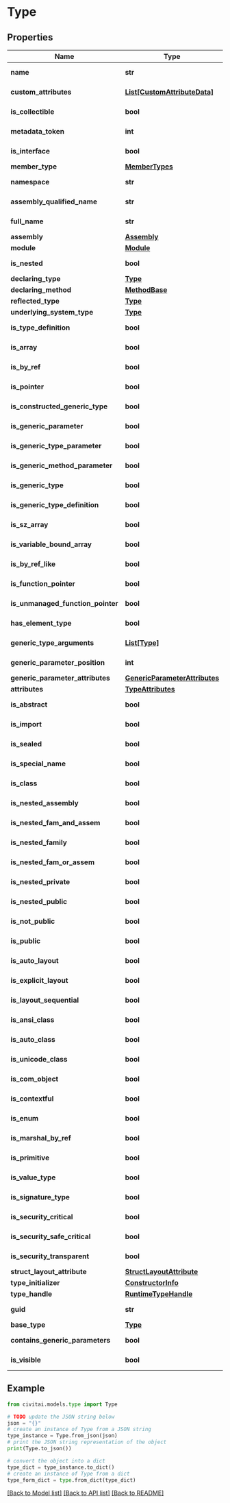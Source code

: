 # Type


## Properties

Name | Type | Description | Notes
------------ | ------------- | ------------- | -------------
**name** | **str** |  | [optional] [readonly] 
**custom_attributes** | [**List[CustomAttributeData]**](CustomAttributeData.md) |  | [optional] [readonly] 
**is_collectible** | **bool** |  | [optional] [readonly] 
**metadata_token** | **int** |  | [optional] [readonly] 
**is_interface** | **bool** |  | [optional] [readonly] 
**member_type** | [**MemberTypes**](MemberTypes.md) |  | [optional] 
**namespace** | **str** |  | [optional] [readonly] 
**assembly_qualified_name** | **str** |  | [optional] [readonly] 
**full_name** | **str** |  | [optional] [readonly] 
**assembly** | [**Assembly**](Assembly.md) |  | [optional] 
**module** | [**Module**](Module.md) |  | [optional] 
**is_nested** | **bool** |  | [optional] [readonly] 
**declaring_type** | [**Type**](Type.md) |  | [optional] 
**declaring_method** | [**MethodBase**](MethodBase.md) |  | [optional] 
**reflected_type** | [**Type**](Type.md) |  | [optional] 
**underlying_system_type** | [**Type**](Type.md) |  | [optional] 
**is_type_definition** | **bool** |  | [optional] [readonly] 
**is_array** | **bool** |  | [optional] [readonly] 
**is_by_ref** | **bool** |  | [optional] [readonly] 
**is_pointer** | **bool** |  | [optional] [readonly] 
**is_constructed_generic_type** | **bool** |  | [optional] [readonly] 
**is_generic_parameter** | **bool** |  | [optional] [readonly] 
**is_generic_type_parameter** | **bool** |  | [optional] [readonly] 
**is_generic_method_parameter** | **bool** |  | [optional] [readonly] 
**is_generic_type** | **bool** |  | [optional] [readonly] 
**is_generic_type_definition** | **bool** |  | [optional] [readonly] 
**is_sz_array** | **bool** |  | [optional] [readonly] 
**is_variable_bound_array** | **bool** |  | [optional] [readonly] 
**is_by_ref_like** | **bool** |  | [optional] [readonly] 
**is_function_pointer** | **bool** |  | [optional] [readonly] 
**is_unmanaged_function_pointer** | **bool** |  | [optional] [readonly] 
**has_element_type** | **bool** |  | [optional] [readonly] 
**generic_type_arguments** | [**List[Type]**](Type.md) |  | [optional] [readonly] 
**generic_parameter_position** | **int** |  | [optional] [readonly] 
**generic_parameter_attributes** | [**GenericParameterAttributes**](GenericParameterAttributes.md) |  | [optional] 
**attributes** | [**TypeAttributes**](TypeAttributes.md) |  | [optional] 
**is_abstract** | **bool** |  | [optional] [readonly] 
**is_import** | **bool** |  | [optional] [readonly] 
**is_sealed** | **bool** |  | [optional] [readonly] 
**is_special_name** | **bool** |  | [optional] [readonly] 
**is_class** | **bool** |  | [optional] [readonly] 
**is_nested_assembly** | **bool** |  | [optional] [readonly] 
**is_nested_fam_and_assem** | **bool** |  | [optional] [readonly] 
**is_nested_family** | **bool** |  | [optional] [readonly] 
**is_nested_fam_or_assem** | **bool** |  | [optional] [readonly] 
**is_nested_private** | **bool** |  | [optional] [readonly] 
**is_nested_public** | **bool** |  | [optional] [readonly] 
**is_not_public** | **bool** |  | [optional] [readonly] 
**is_public** | **bool** |  | [optional] [readonly] 
**is_auto_layout** | **bool** |  | [optional] [readonly] 
**is_explicit_layout** | **bool** |  | [optional] [readonly] 
**is_layout_sequential** | **bool** |  | [optional] [readonly] 
**is_ansi_class** | **bool** |  | [optional] [readonly] 
**is_auto_class** | **bool** |  | [optional] [readonly] 
**is_unicode_class** | **bool** |  | [optional] [readonly] 
**is_com_object** | **bool** |  | [optional] [readonly] 
**is_contextful** | **bool** |  | [optional] [readonly] 
**is_enum** | **bool** |  | [optional] [readonly] 
**is_marshal_by_ref** | **bool** |  | [optional] [readonly] 
**is_primitive** | **bool** |  | [optional] [readonly] 
**is_value_type** | **bool** |  | [optional] [readonly] 
**is_signature_type** | **bool** |  | [optional] [readonly] 
**is_security_critical** | **bool** |  | [optional] [readonly] 
**is_security_safe_critical** | **bool** |  | [optional] [readonly] 
**is_security_transparent** | **bool** |  | [optional] [readonly] 
**struct_layout_attribute** | [**StructLayoutAttribute**](StructLayoutAttribute.md) |  | [optional] 
**type_initializer** | [**ConstructorInfo**](ConstructorInfo.md) |  | [optional] 
**type_handle** | [**RuntimeTypeHandle**](RuntimeTypeHandle.md) |  | [optional] 
**guid** | **str** |  | [optional] [readonly] 
**base_type** | [**Type**](Type.md) |  | [optional] 
**contains_generic_parameters** | **bool** |  | [optional] [readonly] 
**is_visible** | **bool** |  | [optional] [readonly] 

## Example

```python
from civitai.models.type import Type

# TODO update the JSON string below
json = "{}"
# create an instance of Type from a JSON string
type_instance = Type.from_json(json)
# print the JSON string representation of the object
print(Type.to_json())

# convert the object into a dict
type_dict = type_instance.to_dict()
# create an instance of Type from a dict
type_form_dict = type.from_dict(type_dict)
```
[[Back to Model list]](../README.md#documentation-for-models) [[Back to API list]](../README.md#documentation-for-api-endpoints) [[Back to README]](../README.md)


